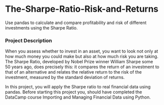 # The-Sharpe-Ratio-Risk-and-Returns
Use pandas to calculate and compare profitability and risk of different investments using the Sharpe Ratio.

<h3>Project Description</h3>
When you assess whether to invest in an asset, you want to look not only at how much money you could make but also at how much risk you are taking. The Sharpe Ratio, developed by Nobel Prize winner William Sharpe some 50 years ago, does precisely this: it compares the return of an investment to that of an alternative and relates the relative return to the risk of the investment, measured by the standard deviation of returns.

In this project, you will apply the Sharpe ratio to real financial data using pandas. Before starting this project you, should have completed the DataCamp course Importing and Managing Financial Data using Python.

